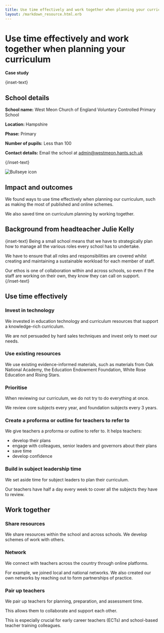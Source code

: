 ```yaml
---
title: Use time effectively and work together when planning your curriculum
layout: /markdown_resource.html.erb
---
```


# Use time effectively and work together when planning your curriculum

<strong class="govuk-tag">Case study</strong>

{inset-text}

## School details

**School name:**  West Meon Church of England Voluntary Controlled Primary School

**Location:** Hampshire

**Phase:** Primary 

**Number of pupils:** Less than 100

**Contact details:** Email the school at <admin@westmeon.hants.sch.uk> 

{/inset-text}

<div class="govuk-grid-row dfe-width-container">
  <div class="govuk-grid-column-full">
    <div class="info-box">
      <div class="info-box__corner">
        <img src="/assets/images/bullseye.svg" alt="Bullseye icon">
      </div>
      <h2 class="govuk-heading-m">
        Impact and outcomes
      </h2>
      <p>
        We found ways to use time effectively when planning our curriculum, such as making the most of published and online schemes.
      </p>
      <p>
        We also saved time on curriculum planning by working together. 
      </p>
      </p>
    </div>
  </div>
</div>

## Background from headteacher Julie Kelly 

{inset-text}
Being a small school means that we have to strategically plan how to manage all the various roles every school has to undertake.  

We have to ensure that all roles and responsibilities are covered whilst creating and maintaining a sustainable workload for each member of staff. 

Our ethos is one of collaboration within and across schools, so even if the staff are working on their own, they know they can call on support.  
{/inset-text}

## Use time effectively 

### Invest in technology  

We invested in education technology and curriculum resources that support a knowledge-rich curriculum. 

We are not persuaded by hard sales techniques and invest only to meet our needs. 

### Use existing resources  

We use existing evidence-informed materials, such as materials from Oak National Academy, the Education Endowment Foundation, White Rose Education and Rising Stars. 

### Prioritise  

When reviewing our curriculum, we do not try to do everything at once.  

We review core subjects every year, and foundation subjects every 3 years.  

### Create a proforma or outline for teachers to refer to 

We give teachers a proforma or outline to refer to. It helps teachers:  

* develop their plans 
* engage with colleagues, senior leaders and governors about their plans 
* save time
* develop confidence

### Build in subject leadership time 

We set aside time for subject leaders to plan their curriculum.  

Our teachers have half a day every week to cover all the subjects they have to review. 

## Work together 

### Share resources 

We share resources within the school and across schools. We develop schemes of work with others. 

### Network 

We connect with teachers across the country through online platforms.  

For example, we joined local and national networks. We also created our own networks by reaching out to form partnerships of practice. 

### Pair up teachers  

We pair up teachers for planning, preparation, and assessment time. 

This allows them to collaborate and support each other.  

This is especially crucial for early career teachers (ECTs) and school-based teacher training colleagues.
